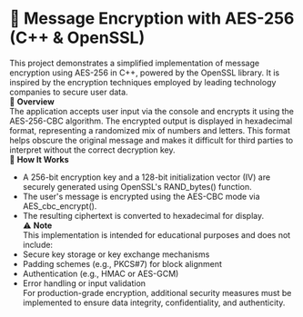 # 🔐 Message Encryption with AES-256 (C++ & OpenSSL)
This project demonstrates a simplified implementation of message encryption using AES-256 in C++, powered by the OpenSSL library. It is inspired by the encryption techniques employed by leading technology companies to secure user data.<br>
📌 <b>Overview</b><br>
The application accepts user input via the console and encrypts it using the AES-256-CBC algorithm. The encrypted output is displayed in hexadecimal format, representing a randomized mix of numbers and letters. This format helps obscure the original message and makes it difficult for third parties to interpret without the correct decryption key.<br>
🔧 <b>How It Works</b><br>
- A 256-bit encryption key and a 128-bit initialization vector (IV) are securely generated using OpenSSL's RAND_bytes() function.
- The user's message is encrypted using the AES-CBC mode via AES_cbc_encrypt().
- The resulting ciphertext is converted to hexadecimal for display.<br>
⚠️ <b>Note</b><br>
This implementation is intended for educational purposes and does not include:
- Secure key storage or key exchange mechanisms<Br>
- Padding schemes (e.g., PKCS#7) for block alignment<Br>
- Authentication (e.g., HMAC or AES-GCM)<Br>
- Error handling or input validation<Br>
For production-grade encryption, additional security measures must be implemented to ensure data integrity, confidentiality, and authenticity.


